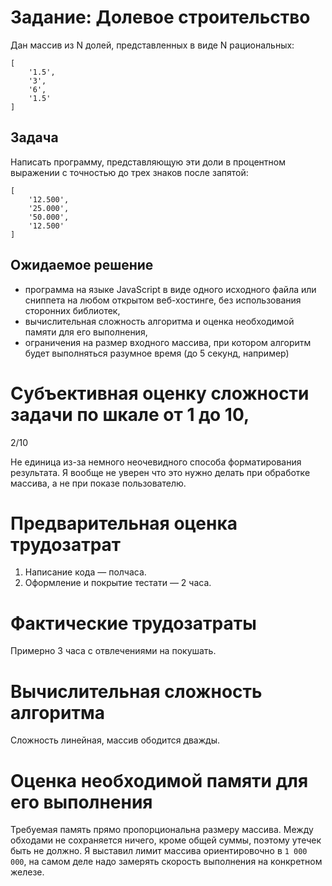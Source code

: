 # Задание: Долевое строительство

Дан массив из N долей, представленных в виде N рациональных:

```
[
    '1.5',
    '3',
    '6',
    '1.5'
]
```

## Задача

Написать программу, представляющую эти доли в процентном выражении с точностью до трех знаков после запятой:

```
[
    '12.500',
    '25.000',
    '50.000',
    '12.500'
]
```

## Ожидаемое решение

* программа на языке JavaScript в виде одного исходного файла или сниппета на любом открытом веб-хостинге, без использования сторонних библиотек,
* вычислительная сложность алгоритма и оценка необходимой памяти для его выполнения,
* ограничения на размер входного массива, при котором алгоритм будет выполняться разумное время (до 5 секунд, например)

# Субъективная оценку сложности задачи по шкале от 1 до 10,

2/10 

Не единица из-за немного неочевидного способа форматирования результата. Я вообще не уверен что это нужно делать при обработке массива, а не при показе пользователю.

# Предварительная оценка трудозатрат

1. Написание кода — полчаса.
2. Оформление и покрытие тестати — 2 часа.

# Фактические трудозатраты

Примерно 3 часа с отвлечениями на покушать.

# Вычислительная сложность алгоритма

Сложность линейная, массив ободится дважды.

# Оценка необходимой памяти для его выполнения

Требуемая память прямо пропорциональна размеру массива.
Между обходами не сохраняется ничего, кроме общей суммы, поэтому утечек быть не должно.
Я выставил лимит массива ориентировочно в `1 000 000`, на самом деле надо замерять скорость выполнения на конкретном железе.
